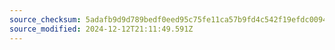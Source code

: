 ```yaml
---
source_checksum: 5adafb9d9d789bedf0eed95c75fe11ca57b9fd4c542f19efdc0094a30b980492
source_modified: 2024-12-12T21:11:49.591Z
---
```


